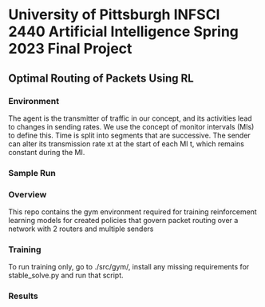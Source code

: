 # University of Pittsburgh INFSCI 2440 Artificial Intelligence Spring 2023 Final Project
## Optimal Routing of Packets Using RL

### Environment
The agent is the transmitter of traffic in our concept, and its activities lead to changes in sending rates.
We use the concept of monitor intervals (MIs) to define this.
Time is split into segments that are successive. 
The sender can alter its transmission rate xt at the start of each MI t, which remains constant during the MI.

### Sample Run

### Overview
This repo contains the gym environment required for training reinforcement
learning models for created policies that govern packet routing over a network with 2 routers and multiple senders


### Training
To run training only, go to ./src/gym/, install any missing requirements for
stable\_solve.py and run that script.

### Results

